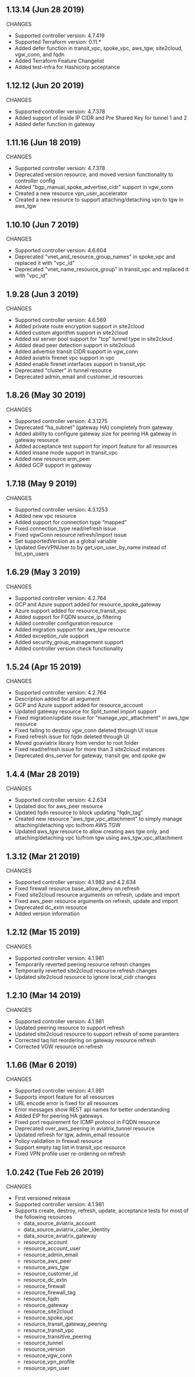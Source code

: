 ## 1.13.14 (Jun 28 2019)

CHANGES
  - Supported controller version: 4.7.419
  - Supported Terraform version: 0.11.*
  - Added defer function in transit_vpc, spoke_vpc, aws_tgw, site2cloud, vgw_conn, and fqdn
  - Added Terraform Feature Changelist
  - Added test-infra for Hashicorp acceptance
  
  
## 1.12.12 (Jun 20 2019)

CHANGES
  - Supported controller version: 4.7.378
  - Added support of Inside IP CIDR and Pre Shared Key for tunnel 1 and 2
  - Added defer function in gateway


## 1.11.16 (Jun 18 2019)

CHANGES
  - Supported controller version: 4.7.378
  - Deprecated version resource, and moved version functionality to controller config
  - Added "bgp_manual_spoke_advertise_cidr" support in vgw_conn
  - Created a new resource vpn_user_accelerator
  - Created a new resource to support attaching/detaching vpn to tgw in aws_tgw
  
  
## 1.10.10 (Jun 7 2019)

CHANGES
  - Supported controller version: 4.6.604
  - Deprecated "vnet_and_resource_group_names" in spoke_vpc and replaced it with "vpc_id"
  - Deprecated "vnet_name_resource_group" in transit_vpc and replaced it with "vpc_id"
  
    
## 1.9.28 (Jun 3 2019)

CHANGES
  - Supported controller version: 4.6.569
  - Added private route encryption support in site2cloud
  - Added custom algorithm support in site2cloud
  - Added ssl server pool support for "tcp" tunnel type in site2cloud
  - Added dead peer detection support in site2cloud
  - Added advertise transit CIDR support in vgw_conn
  - Added aviatrix firenet vpc support in vpc
  - Added enable firenet interfaces support in transit_vpc
  - Deprecated "cluster" in tunnel resource
  - Deprecated admin_email and customer_id resources
  
  
## 1.8.26 (May 30 2019)

CHANGES
  - Supported controller version: 4.3.1275
  - Deprecated “ha_subnet” (gateway HA) completely from gateway
  - Added ability to configure gateway size for peering HA gateway in gateway resource
  - Added acceptance test support for import feature for all resources
  - Added insane mode support in transit_vpc
  - Added new resource arm_peer
  - Added GCP support in gateway
  
  
## 1.7.18 (May 9 2019)

CHANGES
  - Supported controller version: 4.3.1253
  - Added new vpc resource
  - Added support for connection type “mapped”
  - Fixed connection_type read/refresh issue
  - Fixed vgwConn resource refresh/import issue
  - Set supportedVersion as a global variable
  - Updated GevVPNUser to by get_vpn_user_by_name instead of list_vpn_users 
  
  
## 1.6.29 (May 3 2019)

CHANGES
  - Supported controller version: 4.2.764
  - GCP and Azure support added for resource_spoke_gateway
  - Azure support added for resource_transit_vpc
  - Added support for FQDN source_ip filtering
  - Added controller configuration resource
  - Added migration support for aws_tgw resource
  - Added exception_rule support
  - Added security_group_management support
  - Added controller version check functionality
  

## 1.5.24 (Apr 15 2019)

CHANGES
  - Supported controller version: 4.2.764
  - Description added for all argument
  - GCP and Azure support added for resource_account
  - Updated gateway resource for Split_tunnel import support
  - Fixed migration/update issue for "manage_vpc_attachment" in aws_tgw resource
  - Fixed failing to destroy vgw_conn deleted through UI issue
  - Fixed refresh issue for fqdn deleted through UI
  - Moved goaviatrix library from vendor to root folder
  - Fixed read/refresh issue for more than 3 site2cloud instances
  - Deprecated dns_server for gateway, transit gw, and spoke gw
  
  
## 1.4.4 (Mar 28 2019)

CHANGES
  - Supported controller version: 4.2.634
  - Updated doc for aws_peer resource
  - Updated fqdn resource to block updating "fqdn_tag" 
  - Created new resource "aws_tgw_vpc_attachment" to simply manage attaching/detaching vpc to/from AWS TGW
  - Updated aws_tgw resource to allow creating aws tgw only, and attaching/detaching vpc to/from tgw using aws_tgw_vpc_attachment


## 1.3.12 (Mar 21 2019)

CHANGES
  - Supported controller version: 4.1.982 and 4.2.634
  - Fixed firewall resource base_allow_deny on refresh
  - Fixed site2cloud resource arguments on refresh, update and import
  - Fixed aws_peer resource arguments on refresh, update and import
  - Deprecated dc_extn resource
  - Added version information 
  

## 1.2.12 (Mar 15 2019)

CHANGES
  - Supported controller version: 4.1.981 
  - Temporarily reverted peering resource refresh changes
  - Temporarily reverted site2cloud resource refresh changes
  - Updated site2cloud resource to ignore local_cidr changes

  
## 1.2.10 (Mar 14 2019)

CHANGES
  - Supported controller version: 4.1.981
  - Updated peering resource to support refresh
  - Updated site2cloud resource to support refresh of some paramters
  - Corrected taq list reordering on gateway resource refresh
  - Corrected VGW resource on refresh

  
## 1.1.66 (Mar 6 2019)

CHANGES
  - Supported controller version: 4.1.981
  - Supports import feature for all resources
  - URL encode error is fixed for all resources
  - Error messages show REST api names for better understanding
  - Added EIP for peering HA gateways
  - Fixed port requirement for ICMP protocol in FQDN resource
  - Deprecated over_aws_peering in aviatrix_tunnel resource
  - Updated refresh for tgw, admin_email resource
  - Policy validation in firewall resource
  - Support empty tag list in transit_vpc resource
  - Fixed VPN profile user re-ordering on refresh

  
## 1.0.242 (Tue Feb 26 2019)

CHANGES
 
  - First versioned release
  - Supported controller version: 4.1.981
  - Supports create, destroy, refresh, update, acceptance tests for most of the following resources
      - data_source_aviatrix_account
      - data_source_aviatrix_caller_identity
      - data_source_aviatrix_gateway
      - resource_account
      - resource_account_user
      - resource_admin_email
      - resource_aws_peer
      - resource_aws_tgw
      - resource_customer_id
      - resource_dc_extn
      - resource_firewall
      - resource_firewall_tag
      - resource_fqdn
      - resource_gateway
      - resource_site2cloud
      - resource_spoke_vpc
      - resource_transit_gateway_peering
      - resource_transit_vpc
      - resource_transitive_peering
      - resource_tunnel
      - resource_version
      - resource_vgw_conn
      - resource_vpn_profile
      - resource_vpn_user 
